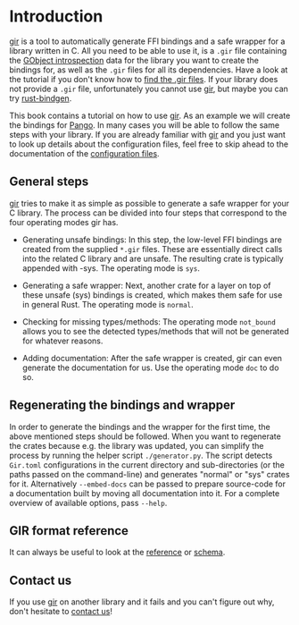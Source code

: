 # Introduction
[gir] is a tool to automatically generate FFI bindings and a safe wrapper for a library written in C. All you need to be able to use it, is a `.gir` file containing the [GObject introspection](https://gi.readthedocs.io/en/latest/) data for the library you want to create the bindings for, as well as the `.gir` files for all its dependencies. Have a look at the tutorial if you don't know how to [find the .gir files](tutorial/finding_gir_files.md). If your library does not provide a `.gir` file, unfortunately you cannot use [gir], but maybe you can try [rust-bindgen](https://github.com/rust-lang/rust-bindgen).

This book contains a tutorial on how to use [gir]. As an example we will create the bindings for [Pango](https://docs.gtk.org/Pango/). In many cases you will be able to follow the same steps with your library. If you are already familiar with [gir] and you just want to look up details about the configuration files, feel free to skip ahead to the documentation of the [configuration files](config/introduction.md).

## General steps
[gir] tries to make it as simple as possible to generate a safe wrapper for your C library. The process can be divided into four steps that correspond to the four operating modes gir has.

- Generating unsafe bindings:
In this step, the low-level FFI bindings are created from the supplied `*.gir` files. These are essentially direct calls into the related C library and are unsafe. The resulting crate is typically appended with -sys. The operating mode is `sys`.

- Generating a safe wrapper:
Next, another crate for a layer on top of these unsafe (sys) bindings is created, which makes them safe for use in general Rust. The operating mode is `normal`.

- Checking for missing types/methods:
The operating mode `not_bound` allows you to see the detected types/methods that will not be generated for whatever reasons.

- Adding documentation:
After the safe wrapper is created, gir can even generate the documentation for us. Use the operating mode `doc` to do so.


## Regenerating the bindings and wrapper
In order to generate the bindings and the wrapper for the first time, the above mentioned steps should be followed. When you want to regenerate the crates because e.g. the library was updated, you can simplify the process by running the helper script `./generator.py`. The script detects `Gir.toml` configurations in the current directory and sub-directories (or the paths passed on the command-line) and generates "normal" or "sys" crates for it. Alternatively `--embed-docs` can be passed to prepare source-code for a documentation built by moving all documentation into it. For a complete overview of available options, pass `--help`.

## GIR format reference
It can always be useful to look at the [reference](https://gi.readthedocs.io/en/latest/annotations/giannotations.html) or [schema](https://gitlab.gnome.org/GNOME/gobject-introspection/blob/master/docs/gir-1.2.rnc).

## Contact us
If you use [gir] on another library and it fails and you can't figure out why, don't hesitate to [contact us](https://gtk-rs.org/contact)!

[gir]: https://github.com/gtk-rs/gir